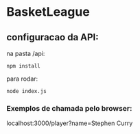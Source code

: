 # BasketLeague
## configuracao da API:
na pasta /api:
    
    npm install
para rodar:

    node index.js
### Exemplos de chamada pelo browser:
localhost:3000/player?name=Stephen Curry
